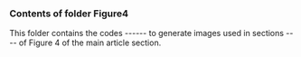 ### Contents of folder Figure4

This folder contains the codes ------ to generate images used in 
sections ---- of Figure 4 of the main article section.


